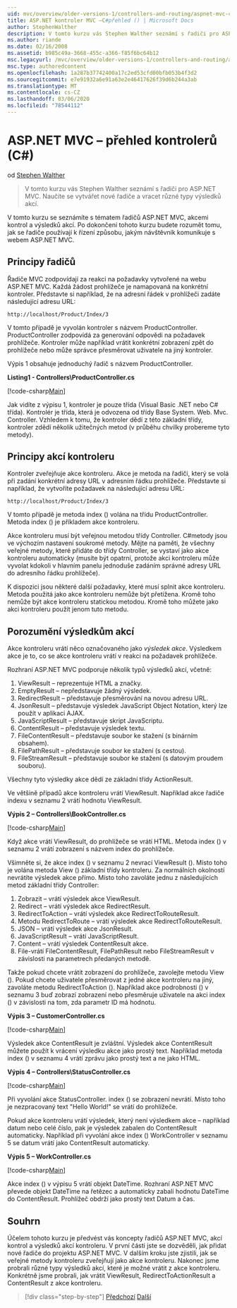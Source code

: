 ```yaml
---
uid: mvc/overview/older-versions-1/controllers-and-routing/aspnet-mvc-controllers-overview-cs
title: ASP.NET kontroler MVC –C#přehled () | Microsoft Docs
author: StephenWalther
description: V tomto kurzu vás Stephen Walther seznámí s řadiči pro ASP.NET MVC. Naučíte se vytvářet nové řadiče a vracet různé typy zdrojů akcí...
ms.author: riande
ms.date: 02/16/2008
ms.assetid: b985c49a-3668-455c-a366-f85f6bc64b12
msc.legacyurl: /mvc/overview/older-versions-1/controllers-and-routing/aspnet-mvc-controllers-overview-cs
msc.type: authoredcontent
ms.openlocfilehash: 1a287b37742400a17c2ed53cfd00bfb053b4f3d2
ms.sourcegitcommit: e7e91932a6e91a63e2e46417626f39d6b244a3ab
ms.translationtype: MT
ms.contentlocale: cs-CZ
ms.lasthandoff: 03/06/2020
ms.locfileid: "78544112"
---
```

# <a name="aspnet-mvc-controller-overview-c"></a>ASP.NET MVC – přehled kontrolerů (C#)

od [Stephen Walther](https://github.com/StephenWalther)

> V tomto kurzu vás Stephen Walther seznámí s řadiči pro ASP.NET MVC. Naučíte se vytvářet nové řadiče a vracet různé typy výsledků akcí.

V tomto kurzu se seznámíte s tématem řadičů ASP.NET MVC, akcemi kontrol a výsledků akcí. Po dokončení tohoto kurzu budete rozumět tomu, jak se řadiče používají k řízení způsobu, jakým návštěvník komunikuje s webem ASP.NET MVC.

## <a name="understanding-controllers"></a>Principy řadičů

Řadiče MVC zodpovídají za reakci na požadavky vytvořené na webu ASP.NET MVC. Každá žádost prohlížeče je namapovaná na konkrétní kontroler. Představte si například, že na adresní řádek v prohlížeči zadáte následující adresu URL:

`http://localhost/Product/Index/3`

V tomto případě je vyvolán kontroler s názvem ProductController. ProductController zodpovídá za generování odpovědi na požadavek prohlížeče. Kontroler může například vrátit konkrétní zobrazení zpět do prohlížeče nebo může správce přesměrovat uživatele na jiný kontroler.

Výpis 1 obsahuje jednoduchý řadič s názvem ProductController.

**Listing1 - Controllers\ProductController.cs**

[!code-csharp[Main](aspnet-mvc-controllers-overview-cs/samples/sample1.cs)]

Jak vidíte z výpisu 1, kontroler je pouze třída (Visual Basic .NET nebo C# třída). Kontrolér je třída, která je odvozena od třídy Base System. Web. Mvc. Controller. Vzhledem k tomu, že kontroler dědí z této základní třídy, kontroler zdědí několik užitečných metod (v průběhu chvilky probereme tyto metody).

## <a name="understanding-controller-actions"></a>Principy akcí kontroleru

Kontroler zveřejňuje akce kontroleru. Akce je metoda na řadiči, který se volá při zadání konkrétní adresy URL v adresním řádku prohlížeče. Představte si například, že vytvoříte požadavek na následující adresu URL:

`http://localhost/Product/Index/3`

V tomto případě je metoda index () volána na třídu ProductController. Metoda index () je příkladem akce kontroleru.

Akce kontroleru musí být veřejnou metodou třídy Controller. C#metody jsou ve výchozím nastavení soukromé metody. Mějte na paměti, že všechny veřejné metody, které přidáte do třídy Controller, se vystaví jako akce kontroleru automaticky (musíte být opatrní, protože akci kontroleru může vyvolat kdokoli v hlavním panelu jednoduše zadáním správné adresy URL do adresního řádku prohlížeče).

K dispozici jsou některé další požadavky, které musí splnit akce kontroleru. Metoda použitá jako akce kontroleru nemůže být přetížena. Kromě toho nemůže být akce kontroleru statickou metodou. Kromě toho můžete jako akci kontroleru použít jenom tuto metodu.

## <a name="understanding-action-results"></a>Porozumění výsledkům akcí

Akce kontroleru vrátí něco označovaného jako *výsledek akce*. Výsledkem akce je to, co se akce kontroleru vrátí v reakci na požadavek prohlížeče.

Rozhraní ASP.NET MVC podporuje několik typů výsledků akcí, včetně:

1. ViewResult – reprezentuje HTML a značky.
2. EmptyResult – nepředstavuje žádný výsledek.
3. RedirectResult – představuje přesměrování na novou adresu URL.
4. JsonResult – představuje výsledek JavaScript Object Notation, který lze použít v aplikaci AJAX.
5. JavaScriptResult – představuje skript JavaScriptu.
6. ContentResult – představuje výsledek textu.
7. FileContentResult – představuje soubor ke stažení (s binárním obsahem).
8. FilePathResult – představuje soubor ke stažení (s cestou).
9. FileStreamResult – představuje soubor ke stažení (s datovým proudem souboru).

Všechny tyto výsledky akce dědí ze základní třídy ActionResult.

Ve většině případů akce kontroleru vrátí ViewResult. Například akce řadiče indexu v seznamu 2 vrátí hodnotu ViewResult.

**Výpis 2 – Controllers\BookController.cs**

[!code-csharp[Main](aspnet-mvc-controllers-overview-cs/samples/sample2.cs)]

Když akce vrátí ViewResult, do prohlížeče se vrátí HTML. Metoda index () v seznamu 2 vrátí zobrazení s názvem index do prohlížeče.

Všimněte si, že akce index () v seznamu 2 nevrací ViewResult (). Místo toho je volána metoda View () základní třídy kontroleru. Za normálních okolností nevrátíte výsledek akce přímo. Místo toho zavoláte jednu z následujících metod základní třídy Controller:

1. Zobrazit – vrátí výsledek akce ViewResult.
2. Redirect – vrátí výsledek akce RedirectResult.
3. RedirectToAction – vrátí výsledek akce RedirectToRouteResult.
4. Metodu RedirectToRoute – vrátí výsledek akce RedirectToRouteResult.
5. JSON – vrátí výsledek akce JsonResult.
6. JavaScriptResult – vrátí JavaScriptResult.
7. Content – vrátí výsledek ContentResult akce.
8. File-vrátí FileContentResult, FilePathResult nebo FileStreamResult v závislosti na parametrech předaných metodě.

Takže pokud chcete vrátit zobrazení do prohlížeče, zavolejte metodu View (). Pokud chcete uživatele přesměrovat z jedné akce kontroleru na jiný, zavoláte metodu RedirectToAction (). Například akce podrobnosti () v seznamu 3 buď zobrazí zobrazení nebo přesměruje uživatele na akci index () v závislosti na tom, zda parametr ID má hodnotu.

**Výpis 3 – CustomerController.cs**

[!code-csharp[Main](aspnet-mvc-controllers-overview-cs/samples/sample3.cs)]

Výsledek akce ContentResult je zvláštní. Výsledek akce ContentResult můžete použít k vrácení výsledku akce jako prostý text. Například metoda index () v seznamu 4 vrátí zprávu jako prostý text a ne jako HTML.

**Výpis 4 – Controllers\StatusController.cs**

[!code-csharp[Main](aspnet-mvc-controllers-overview-cs/samples/sample4.cs)]

Při vyvolání akce StatusController. index () se zobrazení nevrátí. Místo toho je nezpracovaný text "Hello World!" se vrátí do prohlížeče.

Pokud akce kontroleru vrátí výsledek, který není výsledkem akce – například datum nebo celé číslo, pak je výsledek zabalen do ContentResult automaticky. Například při vyvolání akce index () WorkController v seznamu 5 se datum vrátí jako ContentResult automaticky.

**Výpis 5 – WorkController.cs**

[!code-csharp[Main](aspnet-mvc-controllers-overview-cs/samples/sample5.cs)]

Akce index () v výpisu 5 vrátí objekt DateTime. Rozhraní ASP.NET MVC převede objekt DateTime na řetězec a automaticky zabalí hodnotu DateTime do ContentResult. Prohlížeč obdrží jako prostý text Datum a čas.

## <a name="summary"></a>Souhrn

Účelem tohoto kurzu je předvést vás koncepty řadičů ASP.NET MVC, akcí kontrol a výsledků akcí kontroleru. V první části jste se dozvěděli, jak přidat nové řadiče do projektu ASP.NET MVC. V dalším kroku jste zjistili, jak se veřejné metody kontroleru zveřejňují jako akce kontroleru. Nakonec jsme probrali různé typy výsledků akcí, které je možné vrátit z akce kontroleru. Konkrétně jsme probrali, jak vrátit ViewResult, RedirectToActionResult a ContentResult z akce kontroleru.

> [!div class="step-by-step"]
> [Předchozí](creating-an-action-vb.md)
> [Další](creating-custom-routes-cs.md)
